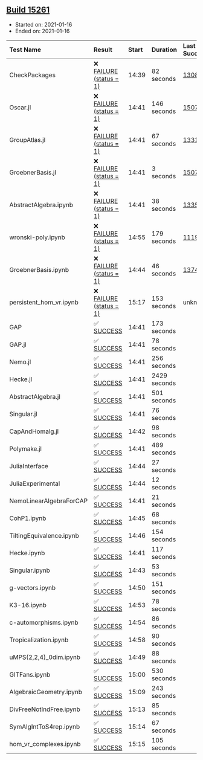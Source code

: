## [Build 15261](https://oscarci.mathematik.uni-kl.de/job/oscar/15261/)

* Started on: 2021-01-16
* Ended on: 2021-01-16

| Test Name    | Result | Start | Duration | Last Success | First Failure |
|:-------------|:-------|:------|:---------|:-------------|:--------------|
| CheckPackages | ❌ [FAILURE (status = 1)](https://oscarci.mathematik.uni-kl.de/job/oscar/15261/artifact/logs/build-15261/CheckPackages.log) | 14:39 | 82 seconds | [13085](https://oscarci.mathematik.uni-kl.de/job/oscar/13085/) | [13086](https://oscarci.mathematik.uni-kl.de/job/oscar/13086/) |
| Oscar.jl | ❌ [FAILURE (status = 1)](https://oscarci.mathematik.uni-kl.de/job/oscar/15261/artifact/logs/build-15261/Oscar.jl.log) | 14:41 | 146 seconds | [15079](https://oscarci.mathematik.uni-kl.de/job/oscar/15079/) | [15080](https://oscarci.mathematik.uni-kl.de/job/oscar/15080/) |
| GroupAtlas.jl | ❌ [FAILURE (status = 1)](https://oscarci.mathematik.uni-kl.de/job/oscar/15261/artifact/logs/build-15261/GroupAtlas.jl.log) | 14:41 | 67 seconds | [13311](https://oscarci.mathematik.uni-kl.de/job/oscar/13311/) | [13312](https://oscarci.mathematik.uni-kl.de/job/oscar/13312/) |
| GroebnerBasis.jl | ❌ [FAILURE (status = 1)](https://oscarci.mathematik.uni-kl.de/job/oscar/15261/artifact/logs/build-15261/GroebnerBasis.jl.log) | 14:41 | 3 seconds | [15079](https://oscarci.mathematik.uni-kl.de/job/oscar/15079/) | [15080](https://oscarci.mathematik.uni-kl.de/job/oscar/15080/) |
| AbstractAlgebra.ipynb | ❌ [FAILURE (status = 1)](https://oscarci.mathematik.uni-kl.de/job/oscar/15261/artifact/logs/build-15261/AbstractAlgebra.ipynb.log) | 14:41 | 38 seconds | [13355](https://oscarci.mathematik.uni-kl.de/job/oscar/13355/) | [13356](https://oscarci.mathematik.uni-kl.de/job/oscar/13356/) |
| wronski-poly.ipynb | ❌ [FAILURE (status = 1)](https://oscarci.mathematik.uni-kl.de/job/oscar/15261/artifact/logs/build-15261/wronski-poly.ipynb.log) | 14:55 | 179 seconds | [11192](https://oscarci.mathematik.uni-kl.de/job/oscar/11192/) | [11193](https://oscarci.mathematik.uni-kl.de/job/oscar/11193/) |
| GroebnerBasis.ipynb | ❌ [FAILURE (status = 1)](https://oscarci.mathematik.uni-kl.de/job/oscar/15261/artifact/logs/build-15261/GroebnerBasis.ipynb.log) | 14:44 | 46 seconds | [13748](https://oscarci.mathematik.uni-kl.de/job/oscar/13748/) | [13749](https://oscarci.mathematik.uni-kl.de/job/oscar/13749/) |
| persistent_hom_vr.ipynb | ❌ [FAILURE (status = 1)](https://oscarci.mathematik.uni-kl.de/job/oscar/15261/artifact/logs/build-15261/persistent_hom_vr.ipynb.log) | 15:17 | 153 seconds | unknown | unknown |
| GAP | ✅ [SUCCESS](https://oscarci.mathematik.uni-kl.de/job/oscar/15261/artifact/logs/build-15261/GAP.log) | 14:41 | 173 seconds |  |  |
| GAP.jl | ✅ [SUCCESS](https://oscarci.mathematik.uni-kl.de/job/oscar/15261/artifact/logs/build-15261/GAP.jl.log) | 14:41 | 78 seconds |  |  |
| Nemo.jl | ✅ [SUCCESS](https://oscarci.mathematik.uni-kl.de/job/oscar/15261/artifact/logs/build-15261/Nemo.jl.log) | 14:41 | 256 seconds |  |  |
| Hecke.jl | ✅ [SUCCESS](https://oscarci.mathematik.uni-kl.de/job/oscar/15261/artifact/logs/build-15261/Hecke.jl.log) | 14:41 | 2429 seconds |  |  |
| AbstractAlgebra.jl | ✅ [SUCCESS](https://oscarci.mathematik.uni-kl.de/job/oscar/15261/artifact/logs/build-15261/AbstractAlgebra.jl.log) | 14:41 | 501 seconds |  |  |
| Singular.jl | ✅ [SUCCESS](https://oscarci.mathematik.uni-kl.de/job/oscar/15261/artifact/logs/build-15261/Singular.jl.log) | 14:41 | 76 seconds |  |  |
| CapAndHomalg.jl | ✅ [SUCCESS](https://oscarci.mathematik.uni-kl.de/job/oscar/15261/artifact/logs/build-15261/CapAndHomalg.jl.log) | 14:42 | 98 seconds |  |  |
| Polymake.jl | ✅ [SUCCESS](https://oscarci.mathematik.uni-kl.de/job/oscar/15261/artifact/logs/build-15261/Polymake.jl.log) | 14:41 | 489 seconds |  |  |
| JuliaInterface | ✅ [SUCCESS](https://oscarci.mathematik.uni-kl.de/job/oscar/15261/artifact/logs/build-15261/JuliaInterface.log) | 14:44 | 27 seconds |  |  |
| JuliaExperimental | ✅ [SUCCESS](https://oscarci.mathematik.uni-kl.de/job/oscar/15261/artifact/logs/build-15261/JuliaExperimental.log) | 14:44 | 12 seconds |  |  |
| NemoLinearAlgebraForCAP | ✅ [SUCCESS](https://oscarci.mathematik.uni-kl.de/job/oscar/15261/artifact/logs/build-15261/NemoLinearAlgebraForCAP.log) | 14:41 | 21 seconds |  |  |
| CohP1.ipynb | ✅ [SUCCESS](https://oscarci.mathematik.uni-kl.de/job/oscar/15261/artifact/logs/build-15261/CohP1.ipynb.log) | 14:45 | 68 seconds |  |  |
| TiltingEquivalence.ipynb | ✅ [SUCCESS](https://oscarci.mathematik.uni-kl.de/job/oscar/15261/artifact/logs/build-15261/TiltingEquivalence.ipynb.log) | 14:46 | 154 seconds |  |  |
| Hecke.ipynb | ✅ [SUCCESS](https://oscarci.mathematik.uni-kl.de/job/oscar/15261/artifact/logs/build-15261/Hecke.ipynb.log) | 14:41 | 117 seconds |  |  |
| Singular.ipynb | ✅ [SUCCESS](https://oscarci.mathematik.uni-kl.de/job/oscar/15261/artifact/logs/build-15261/Singular.ipynb.log) | 14:43 | 53 seconds |  |  |
| g-vectors.ipynb | ✅ [SUCCESS](https://oscarci.mathematik.uni-kl.de/job/oscar/15261/artifact/logs/build-15261/g-vectors.ipynb.log) | 14:50 | 151 seconds |  |  |
| K3-16.ipynb | ✅ [SUCCESS](https://oscarci.mathematik.uni-kl.de/job/oscar/15261/artifact/logs/build-15261/K3-16.ipynb.log) | 14:53 | 78 seconds |  |  |
| c-automorphisms.ipynb | ✅ [SUCCESS](https://oscarci.mathematik.uni-kl.de/job/oscar/15261/artifact/logs/build-15261/c-automorphisms.ipynb.log) | 14:54 | 86 seconds |  |  |
| Tropicalization.ipynb | ✅ [SUCCESS](https://oscarci.mathematik.uni-kl.de/job/oscar/15261/artifact/logs/build-15261/Tropicalization.ipynb.log) | 14:58 | 90 seconds |  |  |
| uMPS(2,2,4)_0dim.ipynb | ✅ [SUCCESS](https://oscarci.mathematik.uni-kl.de/job/oscar/15261/artifact/logs/build-15261/uMPS-2-2-4-_0dim.ipynb.log) | 14:49 | 88 seconds |  |  |
| GITFans.ipynb | ✅ [SUCCESS](https://oscarci.mathematik.uni-kl.de/job/oscar/15261/artifact/logs/build-15261/GITFans.ipynb.log) | 15:00 | 530 seconds |  |  |
| AlgebraicGeometry.ipynb | ✅ [SUCCESS](https://oscarci.mathematik.uni-kl.de/job/oscar/15261/artifact/logs/build-15261/AlgebraicGeometry.ipynb.log) | 15:09 | 243 seconds |  |  |
| DivFreeNotIndFree.ipynb | ✅ [SUCCESS](https://oscarci.mathematik.uni-kl.de/job/oscar/15261/artifact/logs/build-15261/DivFreeNotIndFree.ipynb.log) | 15:13 | 85 seconds |  |  |
| SymAlgIntToS4rep.ipynb | ✅ [SUCCESS](https://oscarci.mathematik.uni-kl.de/job/oscar/15261/artifact/logs/build-15261/SymAlgIntToS4rep.ipynb.log) | 15:14 | 67 seconds |  |  |
| hom_vr_complexes.ipynb | ✅ [SUCCESS](https://oscarci.mathematik.uni-kl.de/job/oscar/15261/artifact/logs/build-15261/hom_vr_complexes.ipynb.log) | 15:15 | 105 seconds |  |  |
